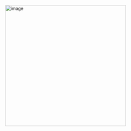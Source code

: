 <img width="387" alt="image" src="https://user-images.githubusercontent.com/125098211/234913603-968aea0f-3289-4e04-a42c-f1526cbe8ec4.png">

